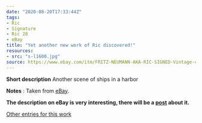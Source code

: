 ```yaml
---
date: "2020-08-20T17:33:44Z"
tags:
- Ric
- Signature
- Ric 28
- eBay
title: "Yet another new work of Ric discovered!"
resources:
- src: "s-l1600.jpg"
source: https://www.ebay.com/itm/FRITZ-NEUMANN-AKA-RIC-SIGNED-Vintage-c-1960s-Color-Etching-HARBOR-SCENE-BOATS-/133483534358
---
```


**Short description** Another scene of ships in a harbor

**Notes** : Taken from [eBay](https://www.ebay.com/itm/FRITZ-NEUMANN-AKA-RIC-SIGNED-Vintage-c-1960s-Color-Etching-HARBOR-SCENE-BOATS-/133483534358).

**The description on eBay is very interesting, there will be a [post](/post/mystery-solved-question-mark) about it.**

[Other entries for this work](/tags/Ric-28)
